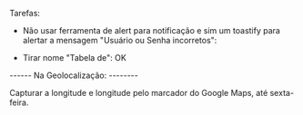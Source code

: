 Tarefas: 

- Não usar ferramenta de alert para notificação e sim um toastify para alertar a mensagem "Usuário ou Senha incorretos": 

- Tirar nome "Tabela de": OK

 ------ Na Geolocalização: --------

Capturar a longitude e longitude pelo marcador do Google Maps, até sexta-feira. 